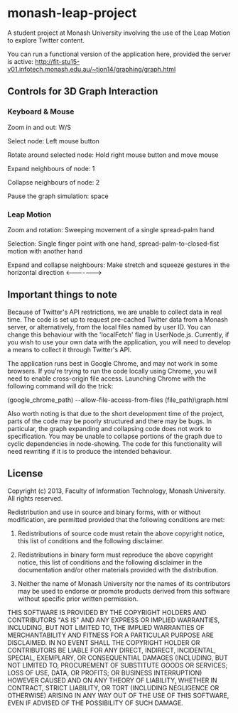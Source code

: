 monash-leap-project
===================

A student project at Monash University involving the use of the Leap Motion to explore Twitter content.

You can run a functional version of the application here, provided the server is active:
http://fit-stu15-v01.infotech.monash.edu.au/~tjon14/graphing/graph.html

## Controls for 3D Graph Interaction

### Keyboard & Mouse

Zoom in and out: W/S

Select node: Left mouse button

Rotate around selected node: Hold right mouse button and move mouse

Expand neighbours of node: 1

Collapse neighbours of node: 2

Pause the graph simulation: space

### Leap Motion

Zoom and rotation: Sweeping movement of a single spread-palm hand

Selection: Single finger point with one hand, spread-palm-to-closed-fist motion with another hand

Expand and collapse neighbours: Make stretch and squeeze gestures in the horizontal direction <------->

## Important things to note

Because of Twitter's API restrictions, we are unable to collect data in real time. The code is set up to request pre-cached Twitter data from a Monash server, or alternatively, from the local files named by user ID. You can change this behaviour with the 'localFetch' flag in UserNode.js. Currently, if you wish to use your own data with the application, you will need to develop a means to collect it through Twitter's API.

The application runs best in Google Chrome, and may not work in some browsers. If you're trying to run the code locally using Chrome, you will need to enable cross-origin file access. Launching Chrome with the following command will do the trick:

(google_chrome_path) --allow-file-access-from-files (file_path)\graph.html

Also worth noting is that due to the short development time of the project, parts of the code may be poorly structured and there may be bugs. In particular, the graph expanding and collapsing code does not work to specification. You may be unable to collapse portions of the graph due to cyclic dependencies in node-showing. The code for this functionality will need rewriting if it is to produce the intended behaviour.

## License

Copyright (c) 2013, Faculty of Information Technology, Monash University.
All rights reserved.

Redistribution and use in source and binary forms, with or without modification, are permitted provided that the following conditions are met:

1. Redistributions of source code must retain the above copyright notice, this list of conditions and the following disclaimer.

2. Redistributions in binary form must reproduce the above copyright notice, this list of conditions and the following disclaimer in the documentation and/or other materials provided with the distribution.

3. Neither the name of Monash University nor the names of its contributors may be used to endorse or promote products derived from this software without specific prior written permission.

THIS SOFTWARE IS PROVIDED BY THE COPYRIGHT HOLDERS AND CONTRIBUTORS "AS IS" AND ANY EXPRESS OR IMPLIED WARRANTIES, INCLUDING, BUT NOT LIMITED TO, THE IMPLIED WARRANTIES OF MERCHANTABILITY AND FITNESS FOR A PARTICULAR PURPOSE ARE DISCLAIMED. IN NO EVENT SHALL THE COPYRIGHT HOLDER OR CONTRIBUTORS BE LIABLE FOR ANY DIRECT, INDIRECT, INCIDENTAL, SPECIAL, EXEMPLARY, OR CONSEQUENTIAL DAMAGES (INCLUDING, BUT NOT LIMITED TO, PROCUREMENT OF SUBSTITUTE GOODS OR SERVICES; LOSS OF USE, DATA, OR PROFITS; OR BUSINESS INTERRUPTION) HOWEVER CAUSED AND ON ANY THEORY OF LIABILITY, WHETHER IN CONTRACT, STRICT LIABILITY, OR TORT (INCLUDING NEGLIGENCE OR OTHERWISE) ARISING IN ANY WAY OUT OF THE USE OF THIS SOFTWARE, EVEN IF ADVISED OF THE POSSIBILITY OF SUCH DAMAGE.